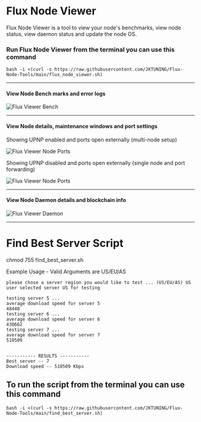 # Flux Node Viewer

Flux Node Viewer is a tool to view your node's benchmarks, view node status, view daemon status and update the node OS.

### Run Flux Node Viewer from the terminal you can use this command

```
bash -i <(curl -s https://raw.githubusercontent.com/JKTUNING/Flux-Node-Tools/main/flux_node_viewer.sh)
```
---
#### View Node Bench marks and error logs
![Flux Viewer Bench](https://user-images.githubusercontent.com/26805518/187343437-0a203bd0-5a34-4f27-a986-93aa4b4380bc.PNG)

---
#### View Node details, maintenance windows and port settings
Showing UPNP enabled and ports open externally (multi-node setup)

![Flux Viewer Node Ports](https://user-images.githubusercontent.com/26805518/189262741-f0bf489c-3476-4b7d-95f2-af72a044131a.PNG)

Showing UPNP disabled and ports open externally (single node and port forwarding)

![Flux Viewer Node Ports](https://user-images.githubusercontent.com/26805518/189269343-2efc0d58-5d6b-424a-b815-74e690b5e823.PNG)

---
#### View Node Daemon details and blockchain info
![Flux Viewer Daemon](https://user-images.githubusercontent.com/26805518/187343491-06e3c8b1-d0fc-4104-9398-38b90074a784.PNG)

---
# Find Best Server Script

chmod 755 find_best_server.sh

Example Usage - Valid Arguments are US/EU/AS

```
please chose a server region you would like to test ... (US/EU/AS) US
user selected server US for testing

testing server 5 ...
average download speed for server 5
48440
testing server 6 ...
average download speed for server 6
430662
testing server 7 ...
average download speed for server 7
510509


----------- RESULTS -----------
Best server -- 7
Download speed -- 510509 Kbps
```

## To run the script from the terminal you can use this command

```
bash -i <(curl -s https://raw.githubusercontent.com/JKTUNING/Flux-Node-Tools/main/find_best_server.sh)
```
